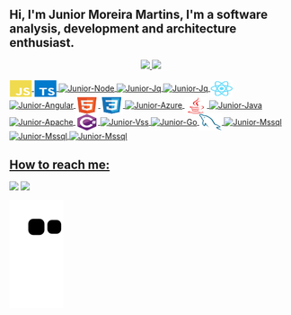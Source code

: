## Hi, I'm Junior Moreira Martins, I'm a software analysis, development and architecture enthusiast.
 <div align="center">
  <a href="https://github.com/jrmoreiram">
  <img height="180em" src="https://github-readme-stats.vercel.app/api?username=jrmoreiram&show_icons=true&theme=dracula&include_all_commits=true&count_private=true"/>
  <img height="180em" src="https://github-readme-stats.vercel.app/api/top-langs/?username=jrmoreiram&layout=compact&langs_count=7&theme=dracula"/>
</div>
<div style="display: inline_block"><br>
  <img align="center" alt="Junior-Js" height="30" width="40" src="https://raw.githubusercontent.com/devicons/devicon/master/icons/javascript/javascript-plain.svg">
  <img align="center" alt="Junior-Ts" height="30" width="40" src="https://raw.githubusercontent.com/devicons/devicon/master/icons/typescript/typescript-plain.svg">
  <img align="center" alt="Junior-Node" height="30" width="40" src="https://cdn.jsdelivr.net/gh/devicons/devicon/icons/nodejs/nodejs-original.svg">
  <img align="center" alt="Junior-Jq" title="JQuery" height="30" width="40" src="https://cdn.jsdelivr.net/gh/devicons/devicon/icons/jquery/jquery-original.svg">
  <img align="center" alt="Junior-Jq" height="30" width="40" src="https://cdn.jsdelivr.net/gh/devicons/devicon/icons/babel/babel-original.svg">
 
  <img align="center" alt="Junior-React" height="30" width="40" src="https://raw.githubusercontent.com/devicons/devicon/master/icons/react/react-original.svg">
  <img align="center" alt="Junior-Angular" height="30" width="40" src="https://cdn.jsdelivr.net/gh/devicons/devicon/icons/angularjs/angularjs-original.svg">
  <img align="center" alt="Junior-HTML" height="30" width="40" src="https://raw.githubusercontent.com/devicons/devicon/master/icons/html5/html5-original.svg">
  <img align="center" alt="Junior-CSS" height="30" width="40" src="https://raw.githubusercontent.com/devicons/devicon/master/icons/css3/css3-original.svg">
  <img align="center" alt="Junior-Azure" height="30" width="40" src="https://cdn.jsdelivr.net/gh/devicons/devicon/icons/azure/azure-original.svg">
  <img align="center" alt="Junior-Java" height="30" width="40" src="https://raw.githubusercontent.com/devicons/devicon/master/icons/java/java-plain.svg">
  <img align="center" alt="Junior-Java" height="30" width="40" src="https://cdn.jsdelivr.net/gh/devicons/devicon/icons/spring/spring-original.svg">
  <img align="center" alt="Junior-Apache" height="30" width="40" src="https://cdn.jsdelivr.net/gh/devicons/devicon/icons/apache/apache-original.svg">
 
  <img align="center" alt="Junior-Csharp" height="30" width="40" src="https://raw.githubusercontent.com/devicons/devicon/master/icons/csharp/csharp-original.svg">
  <img align="center" alt="Junior-Vss" height="30" width="40" src="https://cdn.jsdelivr.net/gh/devicons/devicon/icons/visualstudio/visualstudio-plain.svg">
 
  <img align="center" alt="Junior-Go" height="30" width="40" src="https://cdn.jsdelivr.net/gh/devicons/devicon/icons/go/go-original-wordmark.svg">
 
  <img align="center" alt="Junior-Mysql" height="30" width="40" src="https://raw.githubusercontent.com/devicons/devicon/master/icons/mysql/mysql-plain.svg">
  <img align="center" alt="Junior-Mssql" height="30" width="40" src="https://cdn.jsdelivr.net/gh/devicons/devicon/icons/microsoftsqlserver/microsoftsqlserver-plain.svg">
  <img align="center" alt="Junior-Mssql" height="30" width="40" src="https://cdn.jsdelivr.net/gh/devicons/devicon/icons/oracle/oracle-original.svg">
  <img align="center" alt="Junior-Mssql" height="30" width="40" src="https://cdn.jsdelivr.net/gh/devicons/devicon/icons/postgresql/postgresql-plain.svg">
  
</div>
 
 
  
  ## How to reach me:
 
<div> 
   <a href = "mailto:jumoreiram@gmail.com"><img src="https://img.shields.io/badge/-Gmail-%23333?style=for-the-badge&logo=gmail&logoColor=white" target="_blank"></a>
  <a href="www.linkedin.com/in/júnior-moreira-martins-512b7375" target="_blank"><img src="https://img.shields.io/badge/-LinkedIn-%230077B5?style=for-the-badge&logo=linkedin&logoColor=white" target="_blank"></a> 
 
   ![Snake animation](https://github.com/rafaballerini/rafaballerini/blob/output/github-contribution-grid-snake.svg)
  
</div>
